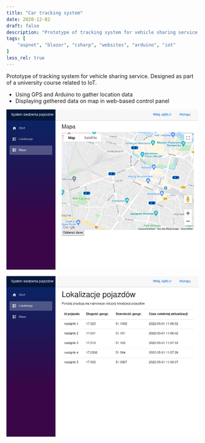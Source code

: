 ```yaml
---
title: "Car tracking system"
date: 2020-12-02
draft: false
description: "Prototype of tracking system for vehicle sharing service (designed as part of a university course related to IoT)"
tags: [
    "aspnet", "blazor", "csharp", "websites", "arduino", "iot"
]
less_rel: true
---
```


Prototype of tracking system for vehicle sharing service. Designed as part of a university course related to IoT.

* Using GPS and Arduino to gather location data
* Displaying gethered data on map in web-based control panel


<p align="center">
    <img src="/car_tracking_system_1.png" width="600">
</p>

<p align="center">
    <img src="/car_tracking_system_2.png" width="600">
</p>
